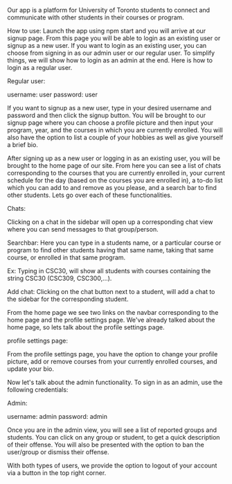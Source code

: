 Our app is a platform for University of Toronto students to connect
and communicate with other students in their courses or program.

How to use:
Launch the app using npm start and you will arrive at our signup page. From this page you will be able to 
login as an existing user or signup as a new user. If you want to login as 
an existing user, you can choose from signing in as our admin user or 
our regular user. To simplify things, we will show how to login as an admin
at the end. Here is how to login as a regular user.

Regular user:

username: user
password: user

If you want to signup as a new user, type in your desired
username and password and then click the signup button.
You will be brought to our signup page where you can choose a profile
picture and then input your program, year, and the courses in which 
you are currently enrolled. You will also have the option to list a 
couple of your hobbies as well as give yourself a brief bio.

After signing up as a new user or logging in as an existing user, you will be 
brought to the home page of our site. From here you can see a list of 
chats corresponding to the courses that you are currently enrolled in,
your current schedule for the day (based on the courses you are enrolled in),
a to-do list which you can add to and remove as you please, and a search bar to 
find other students. Lets go over each of these functionalities.

Chats: 

Clicking on a chat in the sidebar will open up a corresponding chat view
where you can send messages to that group/person.


Searchbar: Here you can type in a students name, or a particular course
or program to find other students having that same name, taking 
that same course, or enrolled in that same program.

Ex: Typing in CSC30, will show all students with courses containing 
the string CSC30 (CSC309, CSC300,...).

Add chat: Clicking on the chat button next to a student, will add a chat 
to the sidebar for the corresponding student.


From the home page we see two links on the navbar corresponding to the home page
and the profile settings page. We've already talked about the home page, so lets 
talk about the profile settings page.

profile settings page:

From the profile settings page, you have the option to change your profile picture,
add or remove courses from your currently enrolled courses, and update your bio.


Now let's talk about the admin functionality. To sign in as an admin, use the following
credentials:

Admin:

username: admin
password: admin

Once you are in the admin view, you will see a list of reported groups and students.
You can click on any group or student, to get a quick description of their offense.
You will also be presented with the option to ban the user/group or dismiss their
offense.

With both types of users, we provide the option to logout of your account
via a button in the top right corner.

